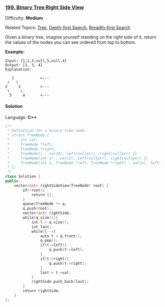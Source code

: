 ### [199\. Binary Tree Right Side View](https://leetcode.com/problems/binary-tree-right-side-view/)

Difficulty: **Medium**

Related Topics: [Tree](https://leetcode.com/tag/tree/), [Depth-first Search](https://leetcode.com/tag/depth-first-search/), [Breadth-first Search](https://leetcode.com/tag/breadth-first-search/)

Given a binary tree, imagine yourself standing on the _right_ side of it, return the values of the nodes you can see ordered from top to bottom.

**Example:**

```
Input: [1,2,3,null,5,null,4]
Output: [1, 3, 4]
Explanation:

   1            <---
 /   \
2     3         <---
 \     \
  5     4       <---
```

#### Solution

Language: **C++**

```c++
/**
 * Definition for a binary tree node.
 * struct TreeNode {
 *     int val;
 *     TreeNode *left;
 *     TreeNode *right;
 *     TreeNode() : val(0), left(nullptr), right(nullptr) {}
 *     TreeNode(int x) : val(x), left(nullptr), right(nullptr) {}
 *     TreeNode(int x, TreeNode *left, TreeNode *right) : val(x), left(left), right(right) {}
 * };
 */
class Solution {
public:
    vector<int> rightSideView(TreeNode* root) {
        if(!root){
            return {};
        }
        queue<TreeNode *> q;
        q.push(root);
        vector<int> rightSide;
        while(q.size()){
            int l = q.size();
            int last;
            while(l--){
                auto t = q.front();
                q.pop();
                if(t->left){
                    q.push(t->left);
                }
                if(t->right){
                    q.push(t->right);
                }
                last = t->val;
            }
            rightSide.push_back(last);
        }
        return rightSide;  
    }
};
```
